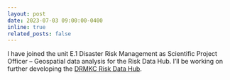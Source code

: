 ```yaml
---
layout: post
date: 2023-07-03 09:00:00-0400
inline: true
related_posts: false
---
```


I have joined the unit E.1 Disaster Risk Management as Scientific Project Officer – Geospatial data analysis for the Risk Data Hub. I’ll be working on further developing the <a href="https://drmkc.jrc.ec.europa.eu/risk-data-hub#/">DRMKC Risk Data Hub</a>.
